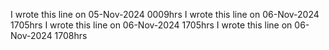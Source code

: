 I wrote this line on 05-Nov-2024 0009hrs
I wrote this line on 06-Nov-2024 1705hrs
I wrote this line on 06-Nov-2024 1705hrs
I wrote this line on 06-Nov-2024 1708hrs
